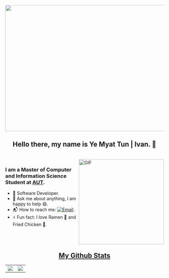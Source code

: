  <p align="center">
  <img src="https://www.gifcen.com/wp-content/uploads/2022/07/luffy-gif-9.gif" width="800" height="400"/>
 </p>
 
<p>
  <h2 align="center"><b>Hello there, my name is Ye Myat Tun | Ivan. 👋</b></h2>
</p>

<br>

<img align="right" height="270px" alt="GIF" src="https://i.pinimg.com/originals/e4/26/70/e426702edf874b181aced1e2fa5c6cde.gif" />

### I am a Master of Computer and Information Science Student at <a href="https://www.aut.ac.nz/" target="_blank">AUT</a>.
- 🔭 Software Developer.
- 💬 Ask me about anything, I am happy to help :smile:.
- 📬 How to reach me: [![Email](https://img.shields.io/badge/Email-ymt.yemyattun@gmail.com-red?style=flat-square&logo=gmail)](mailto:ymt.yemyattun@gmail.com).
- ⚡ Fun fact: I love Ramen 🍜 and Fried Chicken 🍗.


<br><br>

<h2 align="center"><u>My Github Stats</u></h2>
<table align="center">
  <tr>
    <td>
<img align="center" src="https://github-readme-stats-sigma-five.vercel.app/api/top-langs/?username=navi-nut&layout=compact&theme=dark&langs_count=10&exclude_repo=kasweb">
    </td>
    <td>
    <img align="center" src="https://github-readme-streak-stats.herokuapp.com/?user=navi-nut&theme=holi-theme">
    </td>
  </tr>
</table>



